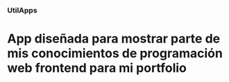 ### UtilApps

# App diseñada para mostrar parte de mis conocimientos de programación web frontend para mi portfolio